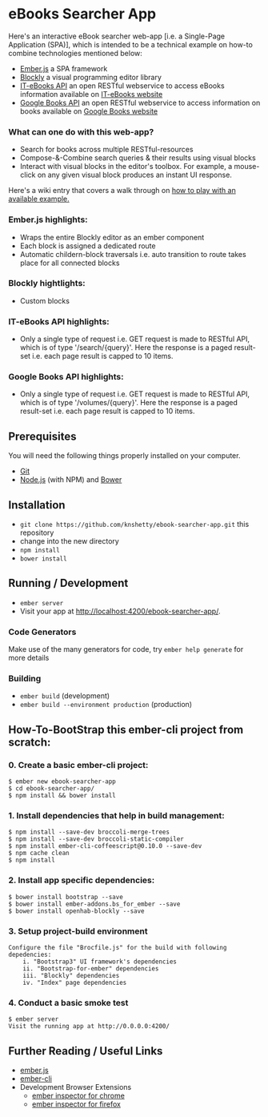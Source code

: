 # eBooks Searcher App

Here's an interactive eBook searcher web-app [i.e. a Single-Page Application (SPA)], which is intended to be a technical example on how-to combine technologies mentioned below:

* [Ember.js](http://emberjs.com/) a SPA framework
* [Blockly](https://developers.google.com/blockly/) a visual programming editor library
* [IT-eBooks API](http://it-ebooks-api.info/) an open RESTful webservice to access eBooks information available on [IT-eBooks website](http://it-ebooks.info/)
* [Google Books API](https://developers.google.com/books/docs/overview) an open RESTful webservice to access information on books available on [Google Books website](https://books.google.com/)

### What can one do with this web-app?

* Search for books across multiple RESTful-resources
* Compose-&-Combine search queries & their results using visual blocks
* Interact with visual blocks in the editor's toolbox. For example, a mouse-click on any given visual block produces an instant UI response.

Here's a wiki entry that covers a walk through on [how to play with an available example.](https://github.com/knshetty/ebook-searcher-app/wiki/Step-by-step-guide-on-how-to-play-with-the-available-example)

### Ember.js highlights:

* Wraps the entire Blockly editor as an ember component
* Each block is assigned a dedicated route
* Automatic childern-block traversals i.e. auto transition to route takes place for all connected blocks

### Blockly hightlights:

* Custom blocks

### IT-eBooks API highlights:

* Only a single type of request i.e. GET request is made to RESTful API, which is of type '/search/{query}'. Here the response is a paged result-set i.e. each page result is capped to 10 items.

### Google Books API highlights:

* Only a single type of request i.e. GET request is made to RESTful API, which is of type '/volumes/{query}'. Here the response is a paged result-set i.e. each page result is capped to 10 items.

## Prerequisites

You will need the following things properly installed on your computer.

* [Git](http://git-scm.com/)
* [Node.js](http://nodejs.org/) (with NPM) and [Bower](http://bower.io/)

## Installation

* `git clone https://github.com/knshetty/ebook-searcher-app.git` this repository
* change into the new directory
* `npm install`
* `bower install`

## Running / Development

* `ember server`
* Visit your app at [http://localhost:4200/ebook-searcher-app/](http://localhost:4200/ebook-searcher-app/).

### Code Generators

Make use of the many generators for code, try `ember help generate` for more details

### Building

* `ember build` (development)
* `ember build --environment production` (production)

## How-To-BootStrap this ember-cli project from scratch:

### 0. Create a basic ember-cli project:

	$ ember new ebook-searcher-app
	$ cd ebook-searcher-app/
	$ npm install && bower install

### 1. Install dependencies that help in build management:

	$ npm install --save-dev broccoli-merge-trees
	$ npm install --save-dev broccoli-static-compiler
	$ npm install ember-cli-coffeescript@0.10.0 --save-dev
	$ npm cache clean
	$ npm install

### 2. Install app specific dependencies:

	$ bower install bootstrap --save
	$ bower install ember-addons.bs_for_ember --save
	$ bower install openhab-blockly --save

### 3. Setup project-build environment

	Configure the file "Brocfile.js" for the build with following depedencies:
		i. "Bootstrap3" UI framework's dependencies
		ii. "Bootstrap-for-ember" dependencies
		iii. "Blockly" dependencies
		iv. "Index" page dependencies

### 4. Conduct a basic smoke test

	$ ember server
	Visit the running app at http://0.0.0.0:4200/

## Further Reading / Useful Links

* [ember.js](http://emberjs.com/)
* [ember-cli](http://www.ember-cli.com/)
* Development Browser Extensions
  * [ember inspector for chrome](https://chrome.google.com/webstore/detail/ember-inspector/bmdblncegkenkacieihfhpjfppoconhi)
  * [ember inspector for firefox](https://addons.mozilla.org/en-US/firefox/addon/ember-inspector/)
